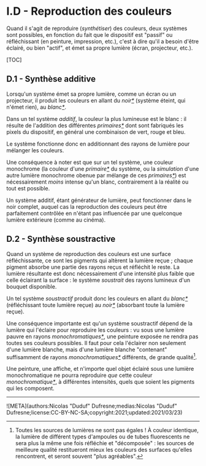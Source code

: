 # I.D - Reproduction des couleurs

Quand il s'agit de reproduire (*synthétiser*) des couleurs, deux systèmes sont possibles, en fonction du fait que le dispositif est "passif" ou réfléchissant (en peinture, impression, etc.), c'est à dire qu'il a besoin d'être éclairé, ou bien "actif", et émet sa propre lumière (écran, projecteur, etc.).

[TOC]

## D.1 - Synthèse additive

Lorsqu'un système émet sa propre lumière, comme un écran ou un projecteur, il produit les couleurs en allant du *noir[\*](ZZ-vocabulaire.md)* (système éteint, qui n'émet rien), au *blanc[\*](ZZ-vocabulaire.md)*.

Dans un tel système *additif*, la couleur la plus lumineuse est le blanc : il résulte de l'addition des différentes *primaires[\*](ZZ-vocabulaire.md)* dont sont fabriqués les pixels du dispositif, en général une combinaison de vert, rouge et bleu.

Le système fonctionne donc en additionnant des rayons de lumière pour mélanger les couleurs.

Une conséquence à noter est que sur un tel système, une couleur monochrome (la couleur d'une *primaire[\*](ZZ-vocabulaire.md)* du système, ou la *simulation* d'une autre lumière monochrome obenue par mélange de ces *primaires[\*](ZZ-vocabulaire.md)*) est nécessairement *moins* intense qu'un blanc, contrairement à la réalité ou tout est possible.

Un système additif, étant générateur de lumière, peut fonctionner dans le noir complet, auquel cas la reproduction des couleurs peut être parfaitement contrôlée en n'étant pas influencée par une quelconque lumière extérieure (comme au cinéma).

## D.2 - Synthèse soustractive

Quand un système de reproduction des couleurs est une surface réfléchissante, ce sont les pigments qui altèrent la lumière reçue ; chaque pigment absorbe une partie des rayons reçus et réfléchit le reste. La lumière résultante est donc nécessairement d'une intensité plus faible que celle éclairant la surface : le système *soustrait* des rayons lumineux d'un bouquet disponible.

Un tel système *soustractif* produit donc les couleurs en allant du *blanc[\*](ZZ-vocabulaire.md)* (réfléchissant toute lumière reçue) au *noir[\*](ZZ-vocabulaire.md)* (absorbant toute la lumière reçue).

Une conséquence importante est qu'un système soustractif dépend de la lumière qui l'éclaire pour reproduire les couleurs : vu sous une lumière pauvre en rayons *monochromatiques[\*](ZZ-vocabulaire.md)*, une peinture exposée ne rendra pas toutes ses couleurs possibles. Il faut pour cela l'éclairer non seulement d'une lumière blanche, mais d'une lumière blanche "contenant" suffisamment de rayons *monochromatiques[\*](ZZ-vocabulaire.md)* différents, de grande qualité[^1].

Une peinture, une affiche, et n'importe quel objet éclairé sous une lumière monochromatique ne pourra reproduire *que* cette couleur *monochromatique[\*](ZZ-vocabulaire.md)*, à différentes intensités, quels que soient les pigments qui les composent.

----

[^1]:
    Toutes les sources de lumières ne sont pas égales ! À couleur identique, la lumière de différent types d'ampoules ou de tubes fluorescents ne sera plus la même une fois réfléchie et "décomposée" : les sources de meilleure qualité restitueront mieux les couleurs des surfaces qu'elles rencontrent, et seront souvent "plus agréables".

![META](authors:Nicolas "Duduf" Dufresne;medias:Nicolas "Duduf" Dufresne;license:CC-BY-NC-SA;copyright:2021;updated:2021/03/23)